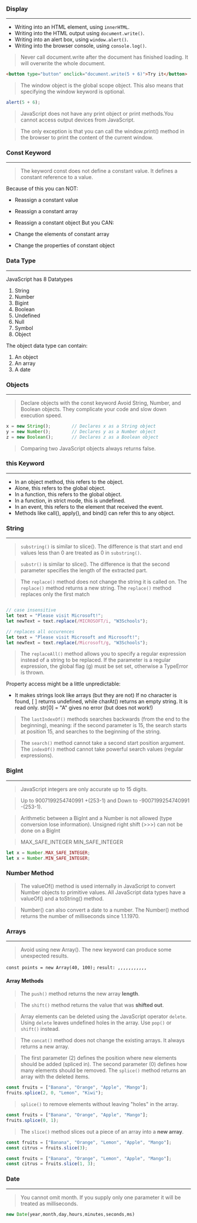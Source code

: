 ### Display
---
- Writing into an HTML element, using `innerHTML`.
- Writing into the HTML output using `document.write()`.
- Writing into an alert box, using `window.alert()`.
- Writing into the browser console, using `console.log()`.

> Never call document.write after the document has finished loading.
It will overwrite the whole document.
```html
<button type="button" onclick="document.write(5 + 6)">Try it</button>
```
>  The window object is the global scope object. This also means that specifying the window keyword is optional.
```js
alert(5 + 6);
```
> JavaScript does not have any print object or print methods.You cannot access output devices from JavaScript.

> The only exception is that you can call the window.print() method in the browser to print the content of the current window.

### Const Keyword
---
> The keyword const does not define a constant value. It defines a constant reference to a value.

Because of this you can NOT:

- Reassign a constant value
- Reassign a constant array
- Reassign a constant object
But you CAN:

- Change the elements of constant array
- Change the properties of constant object

### Data Type
---
JavaScript has 8 Datatypes
1. String
2. Number
3. Bigint
4. Boolean
5. Undefined
6. Null
7. Symbol
8. Object

The object data type can contain:

1. An object
2. An array
3. A date

### Objects
---
> Declare objects with the const keyword
> Avoid String, Number, and Boolean objects. They complicate your code and slow down execution speed.
```js
x = new String();        // Declares x as a String object
y = new Number();        // Declares y as a Number object
z = new Boolean();       // Declares z as a Boolean object
```
> Comparing two JavaScript objects always returns false.

### this Keyword
---
- In an object method, this refers to the object.
- Alone, this refers to the global object.
- In a function, this refers to the global object.
- In a function, in strict mode, this is undefined.
- In an event, this refers to the element that received the event.
- Methods like call(), apply(), and bind() can refer this to any object.
### String
---
> `substring()` is similar to slice(). The difference is that start and end values less than 0 are treated as 0 in `substring()`.

> `substr()` is similar to slice(). The difference is that the second parameter specifies the length of the extracted part.

> The `replace()` method does not change the string it is called on. The `replace()` method returns a new string. The `replace()` method replaces only the first match
```js

// case insensitive
let text = "Please visit Microsoft!";
let newText = text.replace(/MICROSOFT/i, "W3Schools");

// replaces all occurences
let text = "Please visit Microsoft and Microsoft!";
let newText = text.replace(/Microsoft/g, "W3Schools");

```
> The `replaceAll()` method allows you to specify a regular expression instead of a string to be replaced. If the parameter is a regular expression, the global flag (g) must be set set, otherwise a TypeError is thrown.

Property access might be a little unpredictable:

- It makes strings look like arrays (but they are not)
If no character is found, [ ] returns undefined, while charAt() returns an empty string.
It is read only. str[0] = "A" gives no error (but does not work!)
> The `lastIndexOf()` methods searches backwards (from the end to the beginning), meaning: if the second parameter is 15, the search starts at position 15, and searches to the beginning of the string.

> The `search()` method cannot take a second start position argument. The `indexOf()` method cannot take powerful search values (regular expressions).
### BigInt
---
> JavaScript integers are only accurate up to 15 digits.

> Up to 9007199254740991 +(253-1) and Down to -9007199254740991 -(253-1).

> Arithmetic between a BigInt and a Number is not allowed (type conversion lose information). Unsigned right shift (>>>) can not be done on a BigInt

> MAX_SAFE_INTEGER
MIN_SAFE_INTEGER

```js
let x = Number.MAX_SAFE_INTEGER;
let x = Number.MIN_SAFE_INTEGER;
```
### Number Method
> The valueOf() method is used internally in JavaScript to convert Number objects to primitive values.
All JavaScript data types have a valueOf() and a toString() method.

> Number() can also convert a date to a number.
The Number() method returns the number of milliseconds since 1.1.1970.
### Arrays
---
> Avoid using new Array(). The new keyword can produce some unexpected results.

`const points = new Array(40, 100);`
`result: ,,,,,,,,,,,`

#### Array Methods
> The `push()` method returns the new array **length**.

> The `shift()` method returns the value that was **shifted out**.

> Array elements can be deleted using the JavaScript operator `delete`. Using `delete` leaves undefined holes in the array. Use `pop()` or `shift()` instead.

> The `concat()` method does not change the existing arrays. It always returns a new array.

> The first parameter (2) defines the position where new elements should be added (spliced in). The second parameter (0) defines how many elements should be removed. The `splice()` method returns an array with the deleted items.
```js
const fruits = ["Banana", "Orange", "Apple", "Mango"];
fruits.splice(2, 0, "Lemon", "Kiwi");
```
>  `splice()` to remove elements without leaving "holes" in the array.
```js
const fruits = ["Banana", "Orange", "Apple", "Mango"];
fruits.splice(0, 1);
```
> The `slice()` method slices out a piece of an array into a **new array**.
```js
const fruits = ["Banana", "Orange", "Lemon", "Apple", "Mango"];
const citrus = fruits.slice(3);
```
```js
const fruits = ["Banana", "Orange", "Lemon", "Apple", "Mango"];
const citrus = fruits.slice(1, 3);
```
### Date
---
> You cannot omit month. If you supply only one parameter it will be treated as milliseconds.
```js
new Date(year,month,day,hours,minutes,seconds,ms)
```
